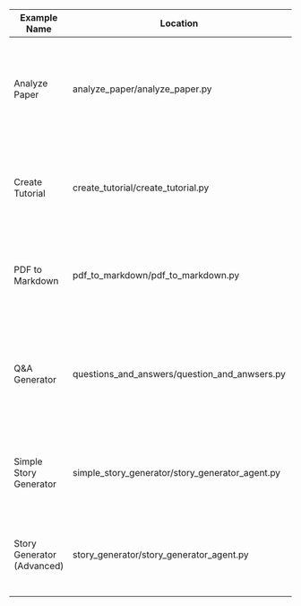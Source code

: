 | Example Name | Location | Description |
|-------------|----------|-------------|
| Analyze Paper | analyze_paper/analyze_paper.py | Converts a scientific paper (PDF, .txt, or .md) into a LinkedIn post using a multi-step LLM workflow. Demonstrates file parsing, extraction, and formatting. |
| Create Tutorial | create_tutorial/create_tutorial.py | Generates a multi-chapter tutorial from a Markdown file. Shows chapter structuring, LLM drafting, and optional critique/refinement. |
| PDF to Markdown | pdf_to_markdown/pdf_to_markdown.py | Converts a PDF document to Markdown using a vision model. Simple two-step workflow: convert and save. |
| Q&A Generator | questions_and_answers/question_and_anwsers.py | Extracts facts from a Markdown file and generates educational questionnaire items and evaluations. Demonstrates structured LLM nodes and validation. |
| Simple Story Generator | simple_story_generator/story_generator_agent.py | Builds a multi-chapter story using LLMs for outline, chapters, and quality check. Minimal, beginner-friendly workflow. |
| Story Generator (Advanced) | story_generator/story_generator_agent.py | Advanced story generator with looping, conditional logic, and Jinja2 templating. Shows dynamic workflow construction. |
